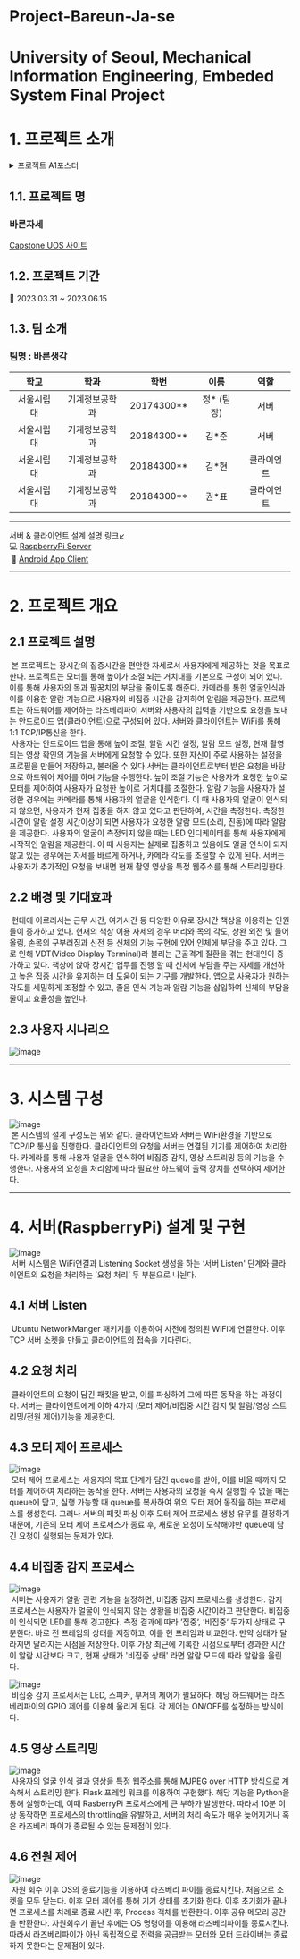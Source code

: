 # Project-Bareun-Ja-se
University of Seoul, Mechanical Information Engineering, Embeded System Final Project
==========================
# 1. 프로젝트 소개
<details>
  <summary>프로젝트 A1포스터</summary>
  <img src="https://github.com/2023-UOS-MIE-EMB/Project-Bareun-Ja-se/assets/83463280/a5b4f906-28ec-4b53-931d-2d74be58a0d7" alt="A1 Poster" width="850px"><br>
</details>

## 1.1. 프로젝트 명
###  **바른자세**<br>
[Capstone UOS 사이트](https://capstone.uos.ac.kr/mie/index.php/%EB%B0%94%EB%A5%B8_%EC%83%9D%EA%B0%81_-_%EB%B0%94%EB%A5%B8_%EC%9E%90%EC%84%B8)<br>

## 1.2. 프로젝트 기간
📅 2023.03.31 ~ 2023.06.15 

## 1.3. 팀 소개
### 팀명 : 바른생각
| 학교 | 학과 | 학번 | 이름 | 역할 |
|:---:|:---:|:---:|:---:|:---:|
| 서울시립대 | 기계정보공학과 | 20174300** | 정* (팀장) | 서버 |
| 서울시립대 | 기계정보공학과 | 20184300** | 김*준 | 서버 |
| 서울시립대 | 기계정보공학과 | 20184300** | 김*현 | 클라이언트 | 
| 서울시립대 | 기계정보공학과 | 20184300** | 권*표 | 클라이언트 | 

--------------------------
서버 & 클라이언트 설계 설명 링크:arrow_lower_left:<br>
:computer: [RaspberryPi Server](#4-서버raspberrypi-설계-및-구현) <br>
&nbsp;:iphone:   [Android App Client](https://github.com/2023-UOS-MIE-EMB/Project-Bareun-Ja-se/blob/APP_Client/README.md)

--------------------------
# 2.	프로젝트 개요
## 2.1	프로젝트 설명
&nbsp;본 프로젝트는 장시간의 집중시간을 편안한 자세로서 사용자에게 제공하는 것을 목표로 한다. 프로젝트는 모터를 통해 높이가 조절 되는 거치대를 기본으로 구성이 되어 있다. 이를 통해 사용자의 목과 팔꿈치의 부담을 줄이도록 해준다. 카메라를 통한 얼굴인식과 이를 이용한 알람 기능으로 사용자의 비집중 시간을 감지하여 알림을 제공한다. 프로젝트는 하드웨어를 제어하는 라즈베리파이 서버와 사용자의 입력을 기반으로 요청을 보내는 안드로이드 앱(클라이언트)으로 구성되어 있다. 서버와 클라이언트는 WiFi를 통해 1:1 TCP/IP통신을 한다.<br>
&nbsp;사용자는 안드로이드 앱을 통해 높이 조절, 알람 시간 설정, 알람 모드 설정, 현재 촬영되는 영상 확인의 기능을 서버에게 요청할 수 있다. 또한 자신이 주로 사용하는 설정을 프로필을 만들어 저장하고, 불러올 수 있다.서버는 클라이언트로부터 받은 요청을 바탕으로 하드웨어 제어를 하며 기능을 수행한다. 높이 조절 기능은 사용자가 요청한 높이로 모터를 제어하여 사용자가 요청한 높이로 거치대를 조절한다. 알람 기능을 사용자가 설정한 경우에는 카메라를 통해 사용자의 얼굴을 인식한다. 이 때 사용자의 얼굴이 인식되지 않으면, 사용자가 현재 집중을 하지 않고 있다고 판단하여, 시간을 측정한다. 측정한 시간이 알람 설정 시간이상이 되면 사용자가 요청한 알람 모드(소리, 진동)에 따라 알람을 제공한다. 사용자의 얼굴이 측정되지 않을 때는 LED 인디케이터를 통해 사용자에게 시작적인 알람을 제공한다. 이 때 사용자는 실제로 집중하고 있음에도 얼굴 인식이 되지 않고 있는 경우에는 자세를 바르게 하거나, 카메라 각도를 조절할 수 있게 된다. 서버는 사용자가 추가적인 요청을 보내면 현재 촬영 영상을 특정 웹주소를 통해 스트리밍한다.

## 2.2	배경 및 기대효과
&nbsp;현대에 이르러서는 근무 시간, 여가시간 등 다양한 이유로 장시간 책상을 이용하는 인원들이 증가하고 있다. 현재의 책상 이용 자세의 경우 머리와 목의 각도, 상완 외전 및 들어올림, 손목의 구부러짐과 신전 등 신체의 기능 구현에 있어 인체에 부담을 주고 있다. 그로 인해 VDT(Video Display Terminal)라 불리는 근골격계 질환을 겪는 현대인이 증가하고 있다.
 책상에 앉아 장시간 업무를 진행 할 때 신체에 부담을 주는 자세를 개선하고 높은 집중 시간을 유지하는 데 도움이 되는 기구를 개발한다. 앱으로 사용자가 원하는 각도를 세밀하게 조정할 수 있고, 졸음 인식 기능과 알람 기능을 삽입하여 신체의 부담을 줄이고 효율성을 높인다.

## 2.3  사용자 시나리오
 ![image](https://github.com/2023-UOS-MIE-EMB/Project-Bareun-Ja-se/assets/83463280/b78ae144-5aee-4338-a127-c53465e15b04)

------------------------------
# 3. 시스템 구성

![image](https://github.com/2023-UOS-MIE-EMB/Project-Bareun-Ja-se/assets/83463280/b7fa33be-ea2b-4e97-a2c8-6969fecbf431)
<br>
&nbsp;본 시스템의 설계 구성도는 위와 같다. 클라이언트와 서버는 WiFi환경을 기반으로 TCP/IP 통신을 진행한다. 클라이언트의 요청을 서버는 연결된 기기를 제어하여 처리한다. 카메라를 통해 사용자 얼굴을 인식하여 비집중 감지, 영상 스트리밍 등의 기능을 수행한다. 사용자의 요청을 처리함에 따라 필요한 하드웨어 출력 장치를 선택하여 제어한다. 

-----------------------------
# 4. 서버(RaspberryPi) 설계 및 구현 
![image](https://github.com/2023-UOS-MIE-EMB/Project-Bareun-Ja-se/assets/83463280/2227daba-5428-4a44-a270-adb3db47703a)<br>
&nbsp;서버 시스템은 WiFi연결과 Listening Socket 생성을 하는  ‘서버 Listen' 단계와 클라이언트의 요청을 처리하는 ’요청 처리‘ 두 부분으로 나뉜다.
## 4.1 서버 Listen
&nbsp;Ubuntu NetworkManger 패키지를 이용하여 사전에 정의된 WiFi에 연결한다. 이후 TCP 서버 소켓을 만들고 클라이언트의 접속을 기다린다.
## 4.2 요청 처리
&nbsp;클라이언트의 요청이 담긴 패킷을 받고, 이를 파싱하여 그에 따른 동작을 하는 과정이다. 서버는 클라이언트에게 이하 4가지 (모터 제어/비집중 시간 감지 및 알람/영상 스트리밍/전원 제어)기능을 제공한다.
## 4.3 모터 제어 프로세스
![image](https://github.com/2023-UOS-MIE-EMB/Project-Bareun-Ja-se/assets/83463280/e53b66e5-a5e9-4747-9529-8ca6c05e36a8)<br>
&nbsp;모터 제어 프로세스는 사용자의 목표 단계가 담긴 queue를 받아, 이를 비울 때까지 모터를 제어하여 처리하는 동작을 한다. 서버는 사용자의 요청을 즉시 실행할 수 없을 때는 queue에 담고, 실행 가능할 때 queue를 복사하여 위의 모터 제어 동작을 하는 프로세스를 생성한다. 
 그러나 서버의 패킷 파싱 이후 모터 제어 프로세스 생성 유무를 결정하기 때문에, 기존의 모터 제어 프로세스가 종료 후, 새로운 요청이 도착해야만 queue에 담긴 요청이 실행되는 문제가 있다.
## 4.4 비집중 감지 프로세스
![image](https://github.com/2023-UOS-MIE-EMB/Project-Bareun-Ja-se/assets/83463280/12ba95ad-21be-4123-ba2c-0260b02464b8)<br>
&nbsp;서버는 사용자가 알람 관련 기능을 설정하면, 비집중 감지 프로세스를 생성한다. 감지 프로세스는 사용자가 얼굴이 인식되지 않는 상황을 비집중 시간이라고 판단한다. 비집중이 인식되면 LED를 통해 경고한다. 측정 결과에 따라 ’집중‘, ’비집중‘ 두가지 상태로 구분한다. 바로 전 프레임의 상태를 저장하고, 이를 현 프레임과 비교한다. 만약 상태가 달라지면 달라지는 시점을 저장한다. 이후 가장 최근에 기록한 시점으로부터 경과한 시간이 알람 시간보다 크고, 현재 상태가 '비집중 상태' 라면 알람 모드에 따라 알람을 울린다.  	

![image](https://github.com/2023-UOS-MIE-EMB/Project-Bareun-Ja-se/assets/83463280/1838469e-7740-4536-93b7-c792cde87afe)<br>
&nbsp;비집중 감지 프로세서는 LED, 스피커, 부저의 제어가 필요하다. 해당 하드웨어는 라즈베리파이의 GPIO 제어를 이용해 울리게 된다. 각 제어는 ON/OFF를 설정하는 방식이다.

## 4.5 영상 스트리밍
![image](https://github.com/2023-UOS-MIE-EMB/Project-Bareun-Ja-se/assets/83463280/622daaae-b9ca-4052-aa10-68e7d80c69bc)<br>
&nbsp;사용자의 얼굴 인식 결과 영상을 특정 웹주소를 통해 MJPEG over HTTP 방식으로 계속해서 스트리밍 한다. Flask 프레임 워크를 이용하여 구현했다. 해당 기능을 Python을 통해 실행하는데, 이때 RasberryPi 프로세스에게 큰 부하가 발생한다. 따라서 10분 이상 동작하면 프로세스의 throttling을 유발하고, 서버의 처리 속도가 매우 늦어지거나 혹은 라즈베리 파이가 종료될 수 있는 문제점이 있다.
## 	4.6 전원 제어
![image](https://github.com/2023-UOS-MIE-EMB/Project-Bareun-Ja-se/assets/83463280/68acda19-b587-4f55-962c-03970bf44f5e)<br>
&nbsp;자원 회수 이후 OS의 종료기능을 이용하여 라즈베리 파이를 종료시킨다. 처음으로 소켓을 모두 닫는다. 이후 모터 제어를 통해 기기 상태를 초기화 한다. 이후 초기화가 끝나면 프로세스를 차례로 종료 시킨 후, Process 객체를 반환한다. 이후 공유 메모리 공간을 반환한다. 자원회수가 끝난 후에는 OS 명령어를 이용해 라즈베리파이를 종료시킨다. 따라서 라즈베리파이가 아닌 독립적으로 전력을 공급받는 모터와 모터 드라이버는 종료하지 못한다는 문제점이 있다.
 
